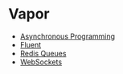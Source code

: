 # Vapor

* [Asynchronous Programming](https://github.com/YIshihara11201/iOSTips/blob/main/Vapor/AsynchronousProgramming.md)
* [Fluent](https://github.com/YIshihara11201/iOSTips/blob/main/Vapor/Fluent.md)
* [Redis Queues](https://github.com/YIshihara11201/iOSTips/blob/main/Vapor/Queues.md)
* [WebSockets](https://github.com/YIshihara11201/iOSTips/blob/main/Vapor/WebSockets.md)
